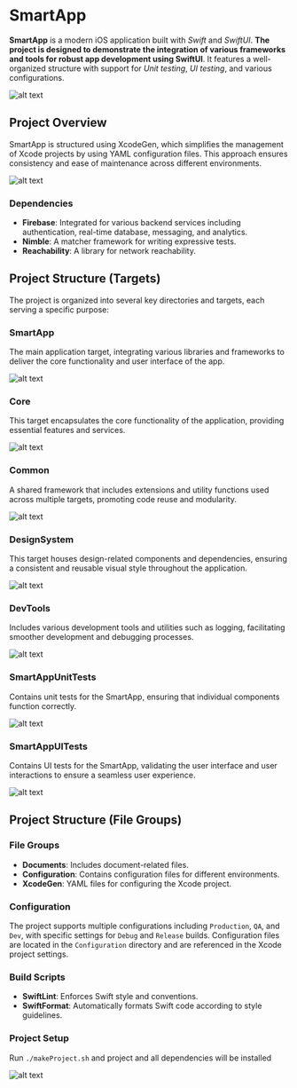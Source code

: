 # SmartApp

__SmartApp__ is a modern iOS application built with _Swift_ and _SwiftUI_. __The project is designed to demonstrate the integration of various frameworks and tools for robust app development using SwiftUI__. It features a well-organized structure with support for _Unit testing_, _UI testing_, and various configurations.

![alt text](SmartApp/_Documents/images/Xcode.png)

## Project Overview

SmartApp is structured using XcodeGen, which simplifies the management of Xcode projects by using YAML configuration files. This approach ensures consistency and ease of maintenance across different environments.

![alt text](SmartApp/_Documents/graphviz.png)

### Dependencies
 * __Firebase__: Integrated for various backend services including authentication, real-time database, messaging, and analytics.
 * __Nimble__: A matcher framework for writing expressive tests.
 * __Reachability__: A library for network reachability.

## Project Structure (Targets)

The project is organized into several key directories and targets, each serving a specific purpose:

### SmartApp

The main application target, integrating various libraries and frameworks to deliver the core functionality and user interface of the app.

![alt text](SmartApp/_Documents/images/project_struct/Application.png)

### Core

This target encapsulates the core functionality of the application, providing essential features and services.

![alt text](SmartApp/_Documents/images/project_struct/Core.png)

### Common

A shared framework that includes extensions and utility functions used across multiple targets, promoting code reuse and modularity.

![alt text](SmartApp/_Documents/images/project_struct/Common.png)

### DesignSystem

This target houses design-related components and dependencies, ensuring a consistent and reusable visual style throughout the application.

![alt text](SmartApp/_Documents/images/project_struct/DesignSystem.png)

### DevTools

Includes various development tools and utilities such as logging, facilitating smoother development and debugging processes.

![alt text](SmartApp/_Documents/images/project_struct/DevTools.png)


### SmartAppUnitTests

Contains unit tests for the SmartApp, ensuring that individual components function correctly.

![alt text](SmartApp/_Documents/images/project_struct/SmartAppUnitTests.png)

### SmartAppUITests

Contains UI tests for the SmartApp, validating the user interface and user interactions to ensure a seamless user experience.

![alt text](SmartApp/_Documents/images/project_struct/SmartAppUITests.png)

## Project Structure (File Groups)

### File Groups
  - **Documents**: Includes document-related files.
  - **Configuration**: Contains configuration files for different environments.
  - **XcodeGen**: YAML files for configuring the Xcode project.

### Configuration

The project supports multiple configurations including `Production`, `QA`, and `Dev`, with specific settings for `Debug` and `Release` builds. Configuration files are located in the `Configuration` directory and are referenced in the Xcode project settings.

### Build Scripts

- __SwiftLint__: Enforces Swift style and conventions.
- __SwiftFormat__: Automatically formats Swift code according to style guidelines.

### Project Setup

Run `./makeProject.sh` and project and all dependencies will be installed

![alt text](SmartApp/_Documents/install.png)

